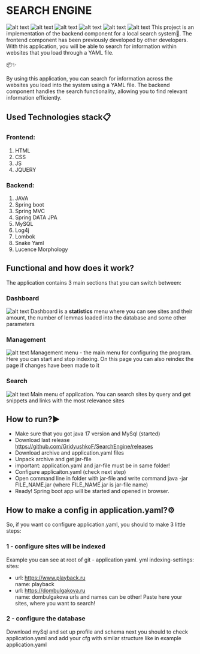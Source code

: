 # SEARCH ENGINE

![alt text](https://img.shields.io/badge/java-spring-green)
![alt text](https://img.shields.io/badge/lucence-morphology-red)
![alt text](https://img.shields.io/badge/My-SQL-blue)
![alt text](https://img.shields.io/badge/html-css%20js%20jquery-8A2BE2)
![alt text](https://img.shields.io/badge/study-project-violet)
![alt text](https://i.imgur.com/olaNb2z.png)
This project is an implementation of the backend component for a local search system🔎.
The frontend component has been previously developed by other developers.
With this application, you will be able to search for information within websites that you load through a YAML file.

📦✨

By using this application, you can search for information across the websites you load into the system using a YAML
file.
The backend component handles the search functionality, allowing you to find relevant information efficiently.

## Used Technologies stack📋

### Frontend:

1. HTML
2. CSS
3. JS
4. JQUERY

### Backend:

1. JAVA
2. Spring boot
3. Spring MVC
4. Spring DATA JPA
5. MySQL
6. Log4j
7. Lombok
8. Snake Yaml
9. Lucence Morphology

## Functional and how does it work?

The application contains 3 main sections that you can switch between:

### Dashboard

![alt text](https://i.imgur.com/NmNE6Rn.png)
Dashboard is a **statistics** menu where you can see sites and their amount, the number of lemmas loaded into the
database and some other parameters

### Management

![alt text](https://i.imgur.com/vOxCnUV.png)
Management menu - the main menu for configuring the program. Here you can start and stop indexing. On this page you can
also reindex the page if changes have been made to it

### Search

![alt text](https://i.imgur.com/olaNb2z.png)
Main menu of application. You can search sites by query and get snippets and links with the most relevance sites

## How to run?▶️

- Make sure that you got java 17 version and MySql (started)
- Download last release https://github.com/GridyushkoF/SearchEngine/releases
- Download archive and application.yaml files
- Unpack archive and get jar-file
- important: application.yaml and jar-file must be in same folder!
- Configure applicaiton.yaml (check next step)
- Open command line in folder with jar-file and write command java -jar FILE_NAME.jar (where FILE_NAME.jar is jar-file name)
- Ready! Spring boot app will be started and opened in browser.

## How to make a config in application.yaml?⚙️

So, if you want co configure application.yaml, you should to make 3 little steps:

### 1 - configure sites will be indexed

Example you can see at root of git - application yaml.
yml indexing-settings:  
sites:

- url: https://www.playback.ru  
  name: playback
- url: https://dombulgakova.ru  
  name: dombulgakova
  urls and names can be other! Paste here your sites, where you
  want to search!

### 2 - configure the database

Download mySql and set up profile and schema
next you should to check application.yaml and add your cfg with similar structure like in example application.yaml
